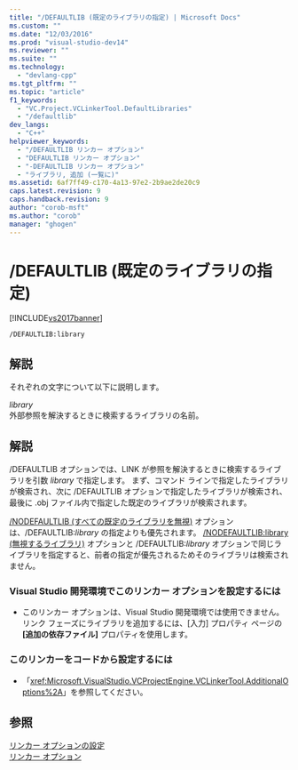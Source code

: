 ```yaml
---
title: "/DEFAULTLIB (既定のライブラリの指定) | Microsoft Docs"
ms.custom: ""
ms.date: "12/03/2016"
ms.prod: "visual-studio-dev14"
ms.reviewer: ""
ms.suite: ""
ms.technology: 
  - "devlang-cpp"
ms.tgt_pltfrm: ""
ms.topic: "article"
f1_keywords: 
  - "VC.Project.VCLinkerTool.DefaultLibraries"
  - "/defaultlib"
dev_langs: 
  - "C++"
helpviewer_keywords: 
  - "/DEFAULTLIB リンカー オプション"
  - "DEFAULTLIB リンカー オプション"
  - "-DEFAULTLIB リンカー オプション"
  - "ライブラリ, 追加 (一覧に)"
ms.assetid: 6af7ff49-c170-4a13-97e2-2b9ae2de20c9
caps.latest.revision: 9
caps.handback.revision: 9
author: "corob-msft"
ms.author: "corob"
manager: "ghogen"
---
```

# /DEFAULTLIB (既定のライブラリの指定)
[!INCLUDE[vs2017banner](../../assembler/inline/includes/vs2017banner.md)]

```  
/DEFAULTLIB:library  
```  
  
## 解説  
 それぞれの文字について以下に説明します。  
  
 *library*  
 外部参照を解決するときに検索するライブラリの名前。  
  
## 解説  
 \/DEFAULTLIB オプションでは、LINK が参照を解決するときに検索するライブラリを引数 *library* で指定します。  まず、コマンド ラインで指定したライブラリが検索され、次に \/DEFAULTLIB オプションで指定したライブラリが検索され、最後に .obj ファイル内で指定した既定のライブラリが検索されます。  
  
 [\/NODEFAULTLIB \(すべての既定のライブラリを無視\)](../../build/reference/nodefaultlib-ignore-libraries.md) オプションは、\/DEFAULTLIB:*library* の指定よりも優先されます。  [\/NODEFAULTLIB:library \(無視するライブラリ\)](../../build/reference/nodefaultlib-ignore-libraries.md) オプションと \/DEFAULTLIB:*library* オプションで同じライブラリを指定すると、前者の指定が優先されるためそのライブラリは検索されません。  
  
### Visual Studio 開発環境でこのリンカー オプションを設定するには  
  
-   このリンカー オプションは、Visual Studio 開発環境では使用できません。  リンク フェーズにライブラリを追加するには、\[入力\] プロパティ ページの **\[追加の依存ファイル\]** プロパティを使用します。  
  
### このリンカーをコードから設定するには  
  
-   「<xref:Microsoft.VisualStudio.VCProjectEngine.VCLinkerTool.AdditionalOptions%2A>」を参照してください。  
  
## 参照  
 [リンカー オプションの設定](../../build/reference/setting-linker-options.md)   
 [リンカー オプション](../../build/reference/linker-options.md)